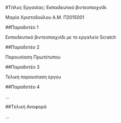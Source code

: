 #Τίτλος Εργασίας: Εκπαιδευτικό βιντεοπαιχνίδι

Μαρία Χριστοδούλου Α.Μ. Π2015001

##Παραδοτέο 1

Εκπαιδευτικό βιντεοπαιχνίδι με το εργαλείο Scratch

##Παραδοτέο 2

Παρουσίαση Πρωτότυπου

##Παραδοτέο 3

Τελική παρουσίαση έργου

##Παραδοτέο 4

...

##Tελική Αναφορά

...
